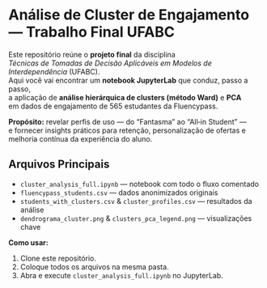 # Análise de Cluster de Engajamento — Trabalho Final UFABC

Este repositório reúne o **projeto final** da disciplina  
*Técnicas de Tomadas de Decisão Aplicáveis em Modelos de Interdependência* (UFABC).  
Aqui você vai encontrar um **notebook JupyterLab** que conduz, passo a passo,  
a aplicação de **análise hierárquica de clusters (método Ward)** e **PCA**  
em dados de engajamento de 565 estudantes da Fluencypass.

**Propósito:** revelar perfis de uso — do “Fantasma” ao “All‑in Student” —  
e fornecer insights práticos para retenção, personalização de ofertas e  
melhoria contínua da experiência do aluno.

## Arquivos Principais  
- `cluster_analysis_full.ipynb` — notebook com todo o fluxo comentado  
- `fluencypass_students.csv` — dados anonimizados originais  
- `students_with_clusters.csv` & `cluster_profiles.csv` — resultados da análise  
- `dendrograma_cluster.png` & `clusters_pca_legend.png` — visualizações chave  

**Como usar:**  
1. Clone este repositório.  
2. Coloque todos os arquivos na mesma pasta.  
3. Abra e execute `cluster_analysis_full.ipynb` no JupyterLab.  
